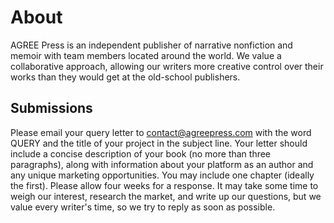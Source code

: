 # About
AGREE Press is an independent publisher of narrative nonfiction and memoir with team members located around the world. We value a collaborative approach, allowing our writers more creative control over their works than they would get at the old-school publishers.

## Submissions
Please email your query letter to contact@agreepress.com with the word QUERY and the title of your project in the subject line. Your letter should include a concise description of your book (no more than three paragraphs), along with information about your platform as an author and any unique marketing opportunities. You may include one chapter (ideally the first). Please allow four weeks for a response. It may take some time to weigh our interest, research the market, and write up our questions, but we value every writer's time, so we try to reply as soon as possible.
